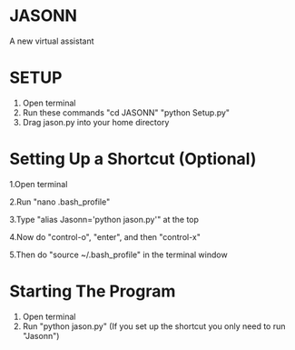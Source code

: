 # JASONN
A new virtual assistant

# SETUP
  1. Open terminal
  2. Run these commands "cd JASONN" "python Setup.py"
  3. Drag jason.py into your home directory
  
# Setting Up a Shortcut (Optional)
    
   1.Open terminal
  
   2.Run "nano .bash_profile"
 
   3.Type "alias Jasonn='python jason.py'" at the top
  
   4.Now do "control-o", "enter", and then "control-x"
  
   5.Then do "source ~/.bash_profile" in the terminal window

# Starting The Program
  1. Open terminal
  2. Run "python jason.py"
  (If you set up the shortcut you only need to run "Jasonn")
  
